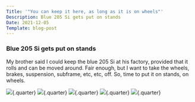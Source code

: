 ```yaml
---
Title: '"You can keep it here, as long as it is on wheels"'
Description: Blue 205 Si gets put on stands 
Date: 2021-12-05
Template: blog-post
---
```


### Blue 205 Si gets put on stands 

My brother said I could keep the blue 205 Si at his factory, provided that it rolls and can be moved around.  Fair enough, but I want to take the wheels, brakes, suspension, subframe, etc, etc, off.  So, time to put it on stands, on wheels.

![](%assets_url%/stands-1.jpg){.quarter}
![](%assets_url%/stands-2.jpg){.quarter}
![](%assets_url%/stands-3r.jpg){.quarter}
![](%assets_url%/stands-4.jpg){.quarter}
![](%assets_url%/stands-5.jpg){.quarter}

